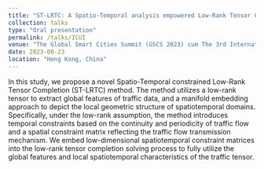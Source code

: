 ```yaml
---
title: "ST-LRTC: A Spatio-Temporal analysis empowered Low-Rank Tensor Completion method for missing traffic data imputation"
collection: talks
type: "Oral presentation"
permalink: /talks/ICUI
venue: "The Global Smart Cities Summit (GSCS 2023) cum The 3rd International Conference on Urban Informatics (ICUI 2023)"
date: 2023-08-23
location: "Hong Kong, China"
---
```


In this study, we propose a novel Spatio-Temporal constrained Low-Rank Tensor Completion (ST-LRTC) method. The method utilizes a low-rank tensor to extract global features of traffic data, and a manifold embedding approach to depict the local geometric structure of spatiotemporal domains. Specifically, under the low-rank assumption, the method introduces temporal constraints based on the continuity and periodicity of traffic flow and a spatial constraint matrix reflecting the traffic flow transmission mechanism. We embed low-dimensional spatiotemporal constraint matrices into the low-rank tensor completion solving process to fully utilize the global features and local spatiotemporal characteristics of the traffic tensor.
